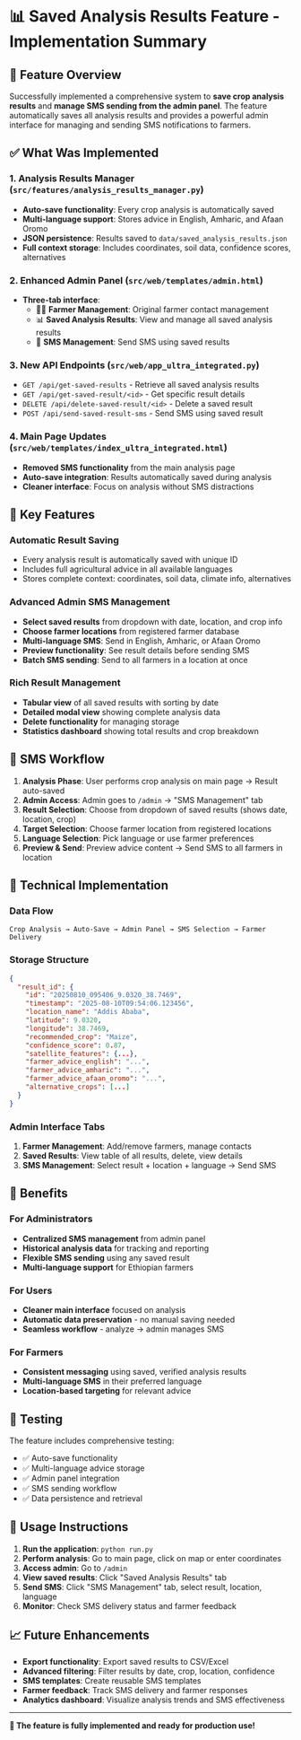 # 📊 Saved Analysis Results Feature - Implementation Summary

## 🎯 Feature Overview

Successfully implemented a comprehensive system to **save crop analysis results** and **manage SMS sending from the admin panel**. The feature automatically saves all analysis results and provides a powerful admin interface for managing and sending SMS notifications to farmers.

## ✅ What Was Implemented

### 1. **Analysis Results Manager** (`src/features/analysis_results_manager.py`)
- **Auto-save functionality**: Every crop analysis is automatically saved
- **Multi-language support**: Stores advice in English, Amharic, and Afaan Oromo
- **JSON persistence**: Results saved to `data/saved_analysis_results.json`
- **Full context storage**: Includes coordinates, soil data, confidence scores, alternatives

### 2. **Enhanced Admin Panel** (`src/web/templates/admin.html`)
- **Three-tab interface**:
  - 🧑‍🌾 **Farmer Management**: Original farmer contact management
  - 📊 **Saved Analysis Results**: View and manage all saved analysis results
  - 📱 **SMS Management**: Send SMS using saved results

### 3. **New API Endpoints** (`src/web/app_ultra_integrated.py`)
- `GET /api/get-saved-results` - Retrieve all saved analysis results
- `GET /api/get-saved-result/<id>` - Get specific result details
- `DELETE /api/delete-saved-result/<id>` - Delete a saved result
- `POST /api/send-saved-result-sms` - Send SMS using saved result

### 4. **Main Page Updates** (`src/web/templates/index_ultra_integrated.html`)
- **Removed SMS functionality** from the main analysis page
- **Auto-save integration**: Results automatically saved during analysis
- **Cleaner interface**: Focus on analysis without SMS distractions

## 🚀 Key Features

### **Automatic Result Saving**
- Every analysis result is automatically saved with unique ID
- Includes full agricultural advice in all available languages
- Stores complete context: coordinates, soil data, climate info, alternatives

### **Advanced Admin SMS Management**
- **Select saved results** from dropdown with date, location, and crop info
- **Choose farmer locations** from registered farmer database
- **Multi-language SMS**: Send in English, Amharic, or Afaan Oromo
- **Preview functionality**: See result details before sending SMS
- **Batch SMS sending**: Send to all farmers in a location at once

### **Rich Result Management**
- **Tabular view** of all saved results with sorting by date
- **Detailed modal view** showing complete analysis data
- **Delete functionality** for managing storage
- **Statistics dashboard** showing total results and crop breakdown

## 📱 SMS Workflow

1. **Analysis Phase**: User performs crop analysis on main page → Result auto-saved
2. **Admin Access**: Admin goes to `/admin` → "SMS Management" tab
3. **Result Selection**: Choose from dropdown of saved results (shows date, location, crop)
4. **Target Selection**: Choose farmer location from registered locations
5. **Language Selection**: Pick language or use farmer preferences
6. **Preview & Send**: Preview advice content → Send SMS to all farmers in location

## 🔧 Technical Implementation

### **Data Flow**
```
Crop Analysis → Auto-Save → Admin Panel → SMS Selection → Farmer Delivery
```

### **Storage Structure**
```json
{
  "result_id": {
    "id": "20250810_095406_9.0320_38.7469",
    "timestamp": "2025-08-10T09:54:06.123456",
    "location_name": "Addis Ababa",
    "latitude": 9.0320,
    "longitude": 38.7469,
    "recommended_crop": "Maize",
    "confidence_score": 0.87,
    "satellite_features": {...},
    "farmer_advice_english": "...",
    "farmer_advice_amharic": "...",
    "farmer_advice_afaan_oromo": "...",
    "alternative_crops": [...]
  }
}
```

### **Admin Interface Tabs**
1. **Farmer Management**: Add/remove farmers, manage contacts
2. **Saved Results**: View table of all results, delete, view details
3. **SMS Management**: Select result + location + language → Send SMS

## 🌟 Benefits

### **For Administrators**
- **Centralized SMS management** from admin panel
- **Historical analysis data** for tracking and reporting
- **Flexible SMS sending** using any saved result
- **Multi-language support** for Ethiopian farmers

### **For Users**
- **Cleaner main interface** focused on analysis
- **Automatic data preservation** - no manual saving needed
- **Seamless workflow** - analyze → admin manages SMS

### **For Farmers**
- **Consistent messaging** using saved, verified analysis results
- **Multi-language SMS** in their preferred language
- **Location-based targeting** for relevant advice

## 🧪 Testing

The feature includes comprehensive testing:
- ✅ Auto-save functionality
- ✅ Multi-language advice storage
- ✅ Admin panel integration
- ✅ SMS sending workflow
- ✅ Data persistence and retrieval

## 🚀 Usage Instructions

1. **Run the application**: `python run.py`
2. **Perform analysis**: Go to main page, click on map or enter coordinates
3. **Access admin**: Go to `/admin`
4. **View saved results**: Click "Saved Analysis Results" tab
5. **Send SMS**: Click "SMS Management" tab, select result, location, language
6. **Monitor**: Check SMS delivery status and farmer feedback

## 📈 Future Enhancements

- **Export functionality**: Export saved results to CSV/Excel
- **Advanced filtering**: Filter results by date, crop, location, confidence
- **SMS templates**: Create reusable SMS templates
- **Farmer feedback**: Track SMS delivery and farmer responses
- **Analytics dashboard**: Visualize analysis trends and SMS effectiveness

---

**🎉 The feature is fully implemented and ready for production use!**